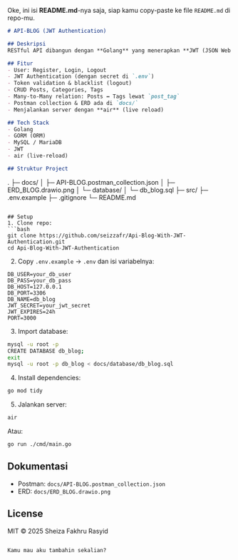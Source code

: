 Oke, ini isi **README.md**-nya saja, siap kamu copy-paste ke file `README.md` di repo-mu.

```md
# API-BLOG (JWT Authentication)

## Deskripsi
RESTful API dibangun dengan **Golang** yang menerapkan **JWT (JSON Web Token)** untuk autentikasi. Project ini menyediakan fitur register, login, logout (token blacklist), serta CRUD untuk `posts`, `categories`, dan `tags` dengan relasi many-to-many (`post_tag`). Dokumentasi Postman dan ERD disertakan di folder `docs/`.

## Fitur
- User: Register, Login, Logout
- JWT Authentication (dengan secret di `.env`)
- Token validation & blacklist (logout)
- CRUD Posts, Categories, Tags
- Many-to-Many relation: Posts ↔ Tags lewat `post_tag`
- Postman collection & ERD ada di `docs/`
- Menjalankan server dengan **air** (live reload)

## Tech Stack
- Golang
- GORM (ORM)
- MySQL / MariaDB
- JWT
- air (live-reload)

## Struktur Project
```

.
├─ docs/
│  ├─ API-BLOG.postman\_collection.json
│  ├─ ERD\_BLOG.drawio.png
│  └─ database/
│     └─ db\_blog.sql
├─ src/
├─ .env.example
├─ .gitignore
└─ README.md

````

## Setup
1. Clone repo:
```bash
git clone https://github.com/seizzafr/Api-Blog-With-JWT-Authentication.git
cd Api-Blog-With-JWT-Authentication 
````

2. Copy `.env.example` → `.env` dan isi variabelnya:

```env
DB_USER=your_db_user
DB_PASS=your_db_pass
DB_HOST=127.0.0.1
DB_PORT=3306
DB_NAME=db_blog
JWT_SECRET=your_jwt_secret
JWT_EXPIRES=24h
PORT=3000
```

3. Import database:

```bash
mysql -u root -p
CREATE DATABASE db_blog;
exit
mysql -u root -p db_blog < docs/database/db_blog.sql
```

4. Install dependencies:

```bash
go mod tidy
```

5. Jalankan server:

```bash
air
```

Atau:

```bash
go run ./cmd/main.go
```

## Dokumentasi

* Postman: `docs/API-BLOG.postman_collection.json`
* ERD: `docs/ERD_BLOG.drawio.png`

## License

MIT © 2025
Sheiza Fakhru Rasyid
```

Kamu mau aku tambahin sekalian?
```
